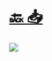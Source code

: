 #
# [🔙 ](../../)    <a href="../pdfs/251_📐 Proyecto_📐✏️ Memoria Diagrama Electrico .pdf">📥</a>
 <img src="page0.jpg"> 

            
                
